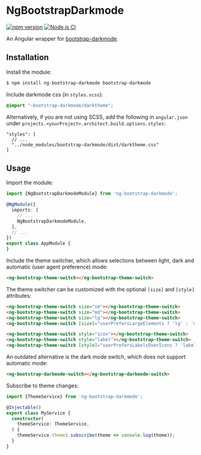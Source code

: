 # NgBootstrapDarkmode

[![npm version](https://badge.fury.io/js/ng-bootstrap-darkmode.svg)](https://badge.fury.io/js/ng-bootstrap-darkmode)
[![Node.js CI](https://github.com/Clashsoft/ng-bootstrap-darkmode/workflows/Node.js%20CI/badge.svg)](https://github.com/Clashsoft/ng-bootstrap-darkmode/actions?query=workflow%3A%22Node.js+CI%22)

An Angular wrapper for [bootstrap-darkmode](https://github.com/Clashsoft/bootstrap-darkmode).

## Installation

Install the module:

```sh
$ npm install ng-bootstrap-darkmode bootstrap-darkmode
```

Include darkmode css (in `styles.scss`):

```scss
@import "~bootstrap-darkmode/darktheme";
```

Alternatively, if you are not using SCSS, add the following in `angular.json` under `projects.<yourProject>.architect.build.options.styles`:

```json5
"styles": [
  // ...
  "../node_modules/bootstrap-darkmode/dist/darktheme.css"
]
```

## Usage

Import the module:

```typescript
import {NgBootstrapDarkmodeModule} from 'ng-bootstrap-darkmode';

@NgModule({
  imports: [
    // ...
    NgBootstrapDarkmodeModule,
  ],
  // ...
})
export class AppModule {
}
```

Include the theme switcher, which allows selections between light, dark and automatic (user agent preference) mode:

```html
<ng-bootstrap-theme-switch></ng-bootstrap-theme-switch>
```

The theme switcher can be customized with the optional `[size]` and `[style]` attributes:

```html
<ng-bootstrap-theme-switch size="sm"></ng-bootstrap-theme-switch>
<ng-bootstrap-theme-switch size="md"></ng-bootstrap-theme-switch>
<ng-bootstrap-theme-switch size="lg"></ng-bootstrap-theme-switch>
<ng-bootstrap-theme-switch [size]="userPrefersLargeElements ? 'lg' : 'md'"></ng-bootstrap-theme-switch>

<ng-bootstrap-theme-switch style="icon"></ng-bootstrap-theme-switch>
<ng-bootstrap-theme-switch style="label"></ng-bootstrap-theme-switch>
<ng-bootstrap-theme-switch [style]="userPrefersLabelsOverIcons ? 'label' : 'icon'"></ng-bootstrap-theme-switch>
```

An outdated alternative is the dark mode switch, which does not support automatic mode:

```html
<ng-bootstrap-darkmode-switch></ng-bootstrap-darkmode-switch>
```

Subscribe to theme changes:

```typescript
import {ThemeService} from 'ng-bootstrap-darkmode';

@Injectable()
export class MyService {
  constructor(
    themeService: ThemeService,
  ) {
    themeService.theme$.subscribe(theme => console.log(theme));
  }
}
```
